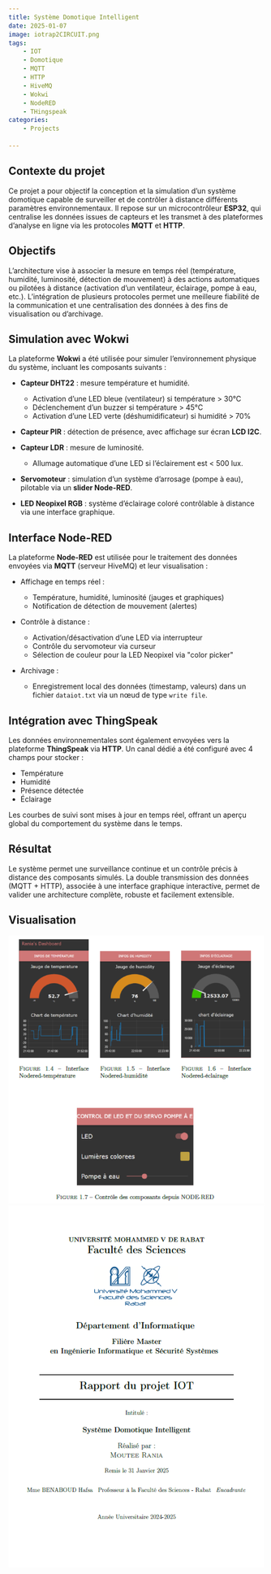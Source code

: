 ```yaml
---
title: Système Domotique Intelligent
date: 2025-01-07
image: iotrap2CIRCUIT.png
tags: 
    - IOT
    - Domotique
    - MQTT
    - HTTP
    - HiveMQ
    - Wokwi
    - NodeRED
    - THingspeak
categories:
    - Projects
    
---
```

## Contexte du projet

Ce projet a pour objectif la conception et la simulation d’un système domotique capable de surveiller et de contrôler à distance différents paramètres environnementaux. Il repose sur un microcontrôleur **ESP32**, qui centralise les données issues de capteurs et les transmet à des plateformes d’analyse en ligne via les protocoles **MQTT** et **HTTP**.

## Objectifs

L’architecture vise à associer la mesure en temps réel (température, humidité, luminosité, détection de mouvement) à des actions automatiques ou pilotées à distance (activation d’un ventilateur, éclairage, pompe à eau, etc.). L’intégration de plusieurs protocoles permet une meilleure fiabilité de la communication et une centralisation des données à des fins de visualisation ou d’archivage.

## Simulation avec Wokwi

La plateforme **Wokwi** a été utilisée pour simuler l’environnement physique du système, incluant les composants suivants :

- **Capteur DHT22** : mesure température et humidité.  
  - Activation d’une LED bleue (ventilateur) si température > 30°C  
  - Déclenchement d’un buzzer si température > 45°C  
  - Activation d’une LED verte (déshumidificateur) si humidité > 70%

- **Capteur PIR** : détection de présence, avec affichage sur écran **LCD I2C**.

- **Capteur LDR** : mesure de luminosité.  
  - Allumage automatique d’une LED si l’éclairement est < 500 lux.

- **Servomoteur** : simulation d’un système d’arrosage (pompe à eau), pilotable via un **slider Node-RED**.

- **LED Neopixel RGB** : système d’éclairage coloré contrôlable à distance via une interface graphique.

## Interface Node-RED

La plateforme **Node-RED** est utilisée pour le traitement des données envoyées via **MQTT** (serveur HiveMQ) et leur visualisation :

- Affichage en temps réel :
  - Température, humidité, luminosité (jauges et graphiques)
  - Notification de détection de mouvement (alertes)

- Contrôle à distance :
  - Activation/désactivation d’une LED via interrupteur
  - Contrôle du servomoteur via curseur
  - Sélection de couleur pour la LED Neopixel via "color picker"

- Archivage :
  - Enregistrement local des données (timestamp, valeurs) dans un fichier `dataiot.txt` via un nœud de type `write file`.

## Intégration avec ThingSpeak

Les données environnementales sont également envoyées vers la plateforme **ThingSpeak** via **HTTP**. Un canal dédié a été configuré avec 4 champs pour stocker :
- Température
- Humidité
- Présence détectée
- Éclairage

Les courbes de suivi sont mises à jour en temps réel, offrant un aperçu global du comportement du système dans le temps.

## Résultat

Le système permet une surveillance continue et un contrôle précis à distance des composants simulés. La double transmission des données (MQTT + HTTP), associée à une interface graphique interactive, permet de valider une architecture complète, robuste et facilement extensible.

## Visualisation
![Image 1](resiot.png) ![Image 2](resiot1.png)


